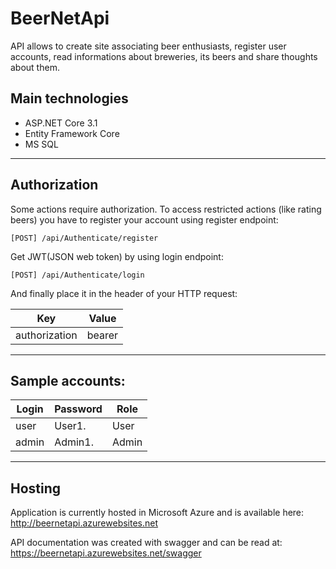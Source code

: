 # BeerNetApi
API allows to create site associating beer enthusiasts, register user accounts, read informations about breweries, its beers and share thoughts about them.

## Main technologies
- ASP.NET Core 3.1
- Entity Framework Core
- MS SQL
***
## Authorization
Some actions require authorization. To access restricted actions (like rating beers) you have to register your account using register endpoint:
~~~
[POST] /api/Authenticate/register
~~~
Get JWT(JSON web token) by using login endpoint:
~~~
[POST] /api/Authenticate/login
~~~
And finally place it in the header of your HTTP request:

|Key |Value
-|-
|authorization    |bearer <token>

***
## Sample accounts:
|Login |Password |Role
|-|-|-|
|user|User1.|User
|admin|Admin1.|Admin
***
## Hosting
Application is currently hosted in Microsoft Azure and is available here:
http://beernetapi.azurewebsites.net

API documentation was created with swagger and can be read at:
https://beernetapi.azurewebsites.net/swagger

